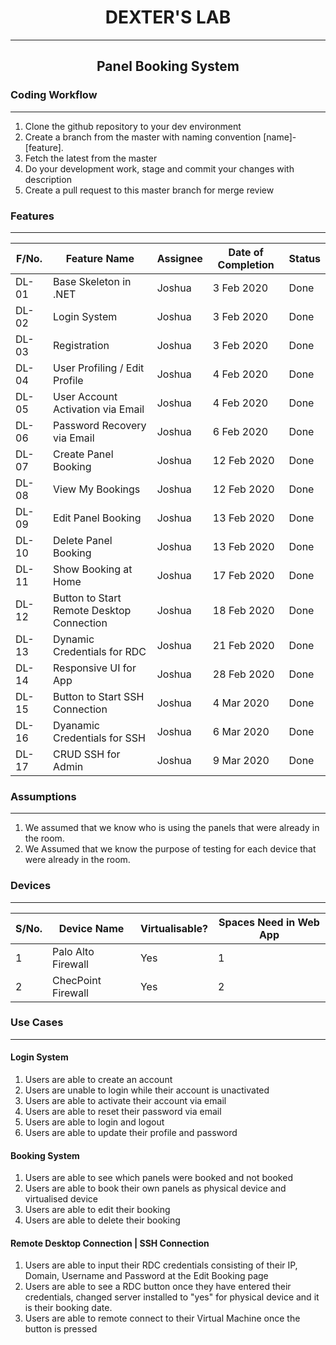 <h1 align="center"><bold>DEXTER'S LAB</bold></h1>
<hr>

<h2 align="center">Panel Booking System</h2>


<h3>Coding Workflow</h3>

<hr>

1. Clone the github repository to your dev environment
2. Create a branch from the master with naming convention [name]-[feature].
3. Fetch the latest from the master
4. Do your development work, stage and commit your changes with description
5. Create a pull request to this master branch for merge review

<h3>Features</h3>

<hr>

| F/No. |  Feature Name |  Assignee | Date of Completion | Status |
|---|---|---|---|---|
| DL-01 |  Base Skeleton in .NET |  Joshua | 3 Feb 2020 | Done |
| DL-02 |  Login System |  Joshua | 3 Feb 2020 | Done |
| DL-03 |  Registration |  Joshua | 3 Feb 2020 | Done |
|DL-04| User Profiling / Edit Profile | Joshua | 4 Feb 2020 | Done |
|DL-05| User Account Activation via Email | Joshua | 4 Feb 2020 | Done |
|DL-06| Password Recovery via Email | Joshua | 6 Feb 2020 | Done|
|DL-07| Create Panel Booking | Joshua | 12 Feb 2020 |Done|
|DL-08| View My Bookings | Joshua | 12 Feb 2020 |Done|
|DL-09| Edit Panel Booking | Joshua | 13 Feb 2020 |Done|
|DL-10| Delete Panel Booking | Joshua | 13 Feb 2020 |Done|
|DL-11| Show Booking at Home  | Joshua | 17 Feb 2020 |Done|
|DL-12| Button to Start Remote Desktop Connection  | Joshua | 18 Feb 2020 |Done|
|DL-13| Dynamic Credentials for RDC  | Joshua | 21 Feb 2020 |Done|
|DL-14| Responsive UI for App  | Joshua | 28 Feb 2020 |Done|
|DL-15| Button to Start SSH Connection  | Joshua | 4 Mar 2020 |Done|
|DL-16| Dyanamic Credentials for SSH  | Joshua | 6 Mar 2020 |Done|
|DL-17| CRUD SSH for Admin  | Joshua | 9 Mar 2020 |Done|


<h3>Assumptions</h3>

<hr>

1. We assumed that we know who is using the panels that were already in the room.
2. We Assumed that we know the purpose of testing for each device that were already in the room.

<h3>Devices</h3>

<hr>

| S/No. | Device Name |  Virtualisable? | Spaces Need in Web App |
|---|---|---|---|
| 1 |  Palo Alto Firewall |  Yes| 1|
| 2 |  ChecPoint Firewall |  Yes| 2|

<h3>Use Cases</h3>

<hr>

<h4>Login System</h4>

1. Users are able to create an account
2. Users are unable to login while their account is unactivated
3. Users are able to activate their account via email
4. Users are able to reset their password via email
5. Users are able to login and logout
6. Users are able to update their profile and password

<h4>Booking System</h4>

1. Users are able to see which panels were booked and not booked
2. Users are able to book their own panels as physical device and virtualised device
3. Users are able to edit their booking
4. Users are able to delete their booking


<h4>Remote Desktop Connection | SSH Connection</h4>

 1. Users are able to input their RDC credentials consisting of their IP, Domain, Username and Password at the Edit Booking page
 2. Users are able to see a RDC button once they have entered their credentials, changed server installed to "yes" for physical device and it is their booking date.
 3. Users are able to remote connect to their Virtual Machine once the button is pressed